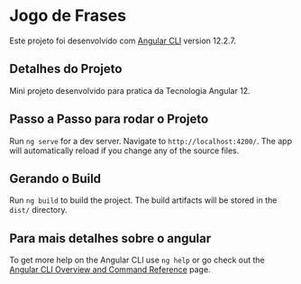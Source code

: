 # Jogo de Frases

Este projeto foi desenvolvido com [Angular CLI](https://github.com/angular/angular-cli) version 12.2.7.

## Detalhes do Projeto
Mini projeto desenvolvido para pratica da Tecnologia Angular 12.

## Passo a Passo para rodar o Projeto

Run `ng serve` for a dev server. Navigate to `http://localhost:4200/`. The app will automatically reload if you change any of the source files.

## Gerando o Build

Run `ng build` to build the project. The build artifacts will be stored in the `dist/` directory.

## Para mais detalhes sobre o angular

To get more help on the Angular CLI use `ng help` or go check out the [Angular CLI Overview and Command Reference](https://angular.io/cli) page.
